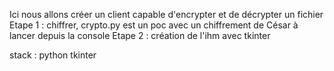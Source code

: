 Ici nous allons créer un client capable d'encrypter et de décrypter un fichier
Etape 1 : chiffrer, crypto.py est un poc avec un chiffrement de César à lancer depuis la console 
Etape 2 : création de l'ihm avec tkinter

stack : python
tkinter 